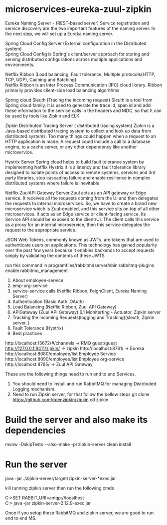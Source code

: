 # microservices-eureka-zuul-zipkin

Eureka Naming Server - (REST-based server)
Service registration and service discovery are the two important features of the naming server. In the next step, we will set up a Eureka naming server.

Spring Cloud Config Server (External configuration in the Distributed system)  
Spring Cloud Config is Spring's client/server approach for storing and serving distributed configurations across multiple applications and environments.

Netflix Ribbon (Load balancing, Fault tolerance, Multiple protocols(HTTP, TCP, UDP), Caching and Batching)  
Netflix Ribbon is an Inter Process Communication (IPC) cloud library. Ribbon primarily provides client-side load balancing algorithms

Spring cloud Sleuth (Tracing the incoming request)
Sleuth is a tool from Spring cloud family. It is used to generate the trace id, span id and add these information to the service calls in the headers and MDC, so that It can be used by tools like Zipkin and ELK

Zipkin Distributed Tracing Server ( distributed tracing system) 
Zipkin is a Java-based distributed tracing system to collect and look up data from distributed systems. Too many things could happen when a request to an HTTP application is made. A request could include a call to a database engine, to a cache server, or any other dependency like another microservice.

Hystrix Server
Spring cloud helps to build fault tolerance system by implementing Netflix Hystrix.It is a latency and fault tolerance library designed to isolate points of access to remote systems, services and 3rd party libraries, stop cascading failure and enable resilience in complex distributed systems where failure is inevitable

Netflix ZuulAPI Gateway Server
Zuul acts as an API gateway or Edge service. It receives all the requests coming from the UI and then delegates the requests to internal microservices. So, we have to create a brand new microservice which is Zuul-enabled, and this service sits on top of all other microservices. It acts as an Edge service or client-facing service. Its Service API should be exposed to the client/UI. The client calls this service as a proxy for an internal microservice, then this service delegates the request to the appropriate service.


JSON Web Tokens, commonly known as JWTs, are tokens that are used to authenticate users on applications. This technology has gained popularity over the past few years because it enables backends to accept requests simply by validating the contents of these JWTS

run this command in programfiles/rabbitmdserver/sbin
rabbitmq-plugins enable rabbitmq_management

1. About employee-service
2. emp-org-service
3. service-service calls (Netflic Ribbon, FeignClient, Eureka Naming Server)
4. Authentication (Basic Auth ,OAuth)
5. Load Balancing (Netflic Ribbon, Zuul API Gateway)
6. APIGateway (Zuul API Gateway)
6.1 Moniterting - Actuator, Zipkin server
7. Tracking the incoming Requests(logging and Tracking)(sleuth, Zipkin server, )
8. Fault Tolerance (Hystrix)
9. Best practices

http://localhost:15672/#/channels -> RMQ guest/guest
http://127.0.0.1:9411/zipkin/     -> zipkin
http://localhost:8761/            -> Eureka
http://localhost:8080/employee/list  Employee Service
http://localhost:8090/employee/list  Employee org-service
http://localhost:8765/            -> Zuul API Gateway


These are the following things need to run end to end Services.
1. You should need to install and run RabbitMQ for managing Distributed Logging mechanism.
2. Need to run Zipkin server, for that follow the bellow steps
git clone https://github.com/openzipkin/zipkin
cd zipkin
# Build the server and also make its dependencies
mvnw -DskipTests --also-make -pl zipkin-server clean install
# Run the server
java -jar ./zipkin-server/target/zipkin-server-*exec.jar

kill running zipkin server then run the following cmds

C:\>SET RABBIT_URI=amqp://localhost  
C:\> java -jar zipkin-server-2.12.9-exec.jar  


Once if you setup these RabbitMQ and zipkin server, we are good to run end to end MS.